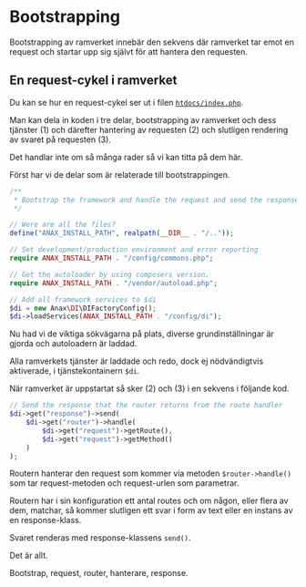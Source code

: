 Bootstrapping
==========================

Bootstrapping av ramverket innebär den sekvens där ramverket tar emot en request och startar upp sig självt för att hantera den requesten.



En request-cykel i ramverket
------------------------

Du kan se hur en request-cykel ser ut i filen [`htdocs/index.php`](https://github.com/dbwebb-se/ramverk1/blob/master/example/redovisa/htdocs/index.php).

Man kan dela in koden i tre delar, bootstrapping av ramverket och dess tjänster (1) och därefter hantering av requesten (2) och slutligen rendering av svaret på requesten (3).

Det handlar inte om så många rader så vi kan titta på dem här.

Först har vi de delar som är relaterade till bootstrappingen.

```php
/**
 * Bootstrap the framework and handle the request and send the response.
 */

// Were are all the files?
define("ANAX_INSTALL_PATH", realpath(__DIR__ . "/.."));

// Set development/production environment and error reporting
require ANAX_INSTALL_PATH . "/config/commons.php";

// Get the autoloader by using composers version.
require ANAX_INSTALL_PATH . "/vendor/autoload.php";

// Add all framework services to $di
$di = new Anax\DI\DIFactoryConfig();
$di->loadServices(ANAX_INSTALL_PATH . "/config/di");
```

Nu had vi de viktiga sökvägarna på plats, diverse grundinställningar är gjorda och autoloadern är laddad.

Alla ramverkets tjänster är laddade och redo, dock ej nödvändigtvis aktiverade, i tjänstekontainern `$di`.

När ramverket är uppstartat så sker (2) och (3) i en sekvens i följande kod.

```php
// Send the response that the router returns from the route handler
$di->get("response")->send(
    $di->get("router")->handle(
        $di->get("request")->getRoute(),
        $di->get("request")->getMethod()
    )
);
```

Routern hanterar den request som kommer via metoden `$router->handle()` som tar request-metoden och request-urlen som parametrar.

Routern har i sin konfiguration ett antal routes och om någon, eller flera av dem, matchar, så kommer slutligen ett svar i form av text eller en instans av en response-klass.

Svaret renderas med response-klassens `send()`.

Det är allt.

Bootstrap, request, router, hanterare, response.
